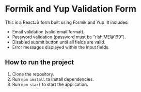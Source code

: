 # Formik and Yup Validation Form

This is a ReactJS form built using Formik and Yup. It includes:
- Email validation (valid email format).
- Password validation (password must be "rishiME@199").
- Disabled submit button until all fields are valid.
- Error messages displayed within the input fields.

## How to run the project
1. Clone the repository.
2. Run `npm install` to install dependencies.
3. Run `npm start` to start the application.
